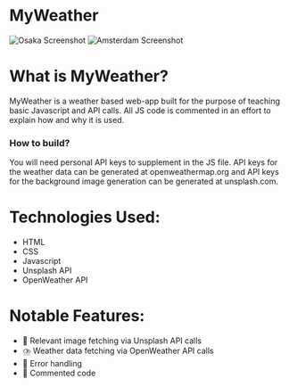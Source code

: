 # MyWeather

![Osaka Screenshot](/public/Osakass.png)
![Amsterdam Screenshot](/public/Amsterdamss.png)

# What is MyWeather?
MyWeather is a weather based web-app built for the purpose of teaching basic Javascript and API calls. All JS code is commented in an effort to explain how and why it is used.


### How to build?
You will need personal API keys to supplement in the JS file. API keys for the weather data can be generated at openweathermap.org and API keys for the background image generation can be generated at unsplash.com.

# Technologies Used:
- HTML
- CSS
- Javascript
- Unsplash API
- OpenWeather API

# Notable Features:
- 💠 Relevant image fetching via Unsplash API calls
- ⛈️ Weather data fetching via OpenWeather API calls
- 💢 Error handling
- 🌟 Commented code
